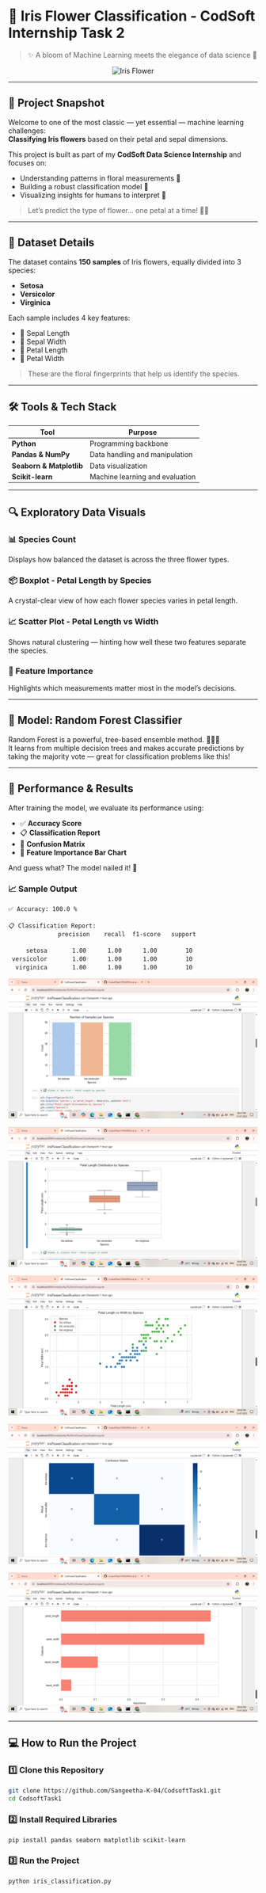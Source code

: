  # 🌸 Iris Flower Classification - CodSoft Internship Task 2

> ✨ A bloom of Machine Learning meets the elegance of data science 🌼

<p align="center">
  <img src="https://upload.wikimedia.org/wikipedia/commons/4/41/Iris_versicolor_3.jpg" alt="Iris Flower" width="300">
</p>


---

## 📌 Project Snapshot

Welcome to one of the most classic — yet essential — machine learning challenges:  
**Classifying Iris flowers** based on their petal and sepal dimensions.

This project is built as part of my **CodSoft Data Science Internship** and focuses on:
- Understanding patterns in floral measurements 🌸
- Building a robust classification model 🌿
- Visualizing insights for humans to interpret 🌈

> Let’s predict the type of flower… one petal at a time! 🧠🌼

---

## 📂 Dataset Details

The dataset contains **150 samples** of Iris flowers, equally divided into 3 species:
- **Setosa**
- **Versicolor**
- **Virginica**

Each sample includes 4 key features:
- 🌿 Sepal Length
- 🌿 Sepal Width
- 🌸 Petal Length
- 🌸 Petal Width

> These are the floral fingerprints that help us identify the species.

---

## 🛠️ Tools & Tech Stack

| Tool | Purpose |
|------|---------|
| **Python**  | Programming backbone |
| **Pandas & NumPy** | Data handling and manipulation |
| **Seaborn & Matplotlib**  | Data visualization |
| **Scikit-learn**  | Machine learning and evaluation |

---

## 🔍 Exploratory Data Visuals

### 📊 Species Count
Displays how balanced the dataset is across the three flower types.

### 📦 Boxplot - Petal Length by Species
A crystal-clear view of how each flower species varies in petal length.

### 📈 Scatter Plot - Petal Length vs Width
Shows natural clustering — hinting how well these two features separate the species.

### 🧠 Feature Importance
Highlights which measurements matter most in the model’s decisions.

---

## 🤖 Model: Random Forest Classifier

Random Forest is a powerful, tree-based ensemble method. 🌲🌲🌲  
It learns from multiple decision trees and makes accurate predictions by taking the majority vote — great for classification problems like this!

---

## 🧪 Performance & Results

After training the model, we evaluate its performance using:
- ✅ **Accuracy Score**
- 📋 **Classification Report**
- 🔢 **Confusion Matrix**
- 🌟 **Feature Importance Bar Chart**

And guess what? The model nailed it! 🎯

### 📈 Sample Output

```bash
✅ Accuracy: 100.0 %

📋 Classification Report:
              precision    recall  f1-score   support

     setosa       1.00      1.00      1.00        10
 versicolor       1.00      1.00      1.00        10
  virginica       1.00      1.00      1.00        10
```



![Species Count](https://github.com/Sangeetha-K-04/CodsoftTask1/blob/main/iris1.png?raw=true)



![Petal length distribution](https://github.com/Sangeetha-K-04/CodsoftTask1/blob/main/iris2.png?raw=true)



![Petal length vs Width by species](https://github.com/Sangeetha-K-04/CodsoftTask1/blob/main/iris3.png?raw=true)



![Petal length vs Width by species](https://github.com/Sangeetha-K-04/CodsoftTask1/blob/main/iris4.png?raw=true)



![Petal length vs Width by species](https://github.com/Sangeetha-K-04/CodsoftTask1/blob/main/iris5.png?raw=true)



---

 ## 💻 How to Run the Project

### 1️⃣ Clone this Repository

```bash
git clone https://github.com/Sangeetha-K-04/CodsoftTask1.git
cd CodsoftTask1

```

### 2️⃣ Install Required Libraries

```bash
pip install pandas seaborn matplotlib scikit-learn
```

### 3️⃣ Run the Project

```bash
python iris_classification.py
```
